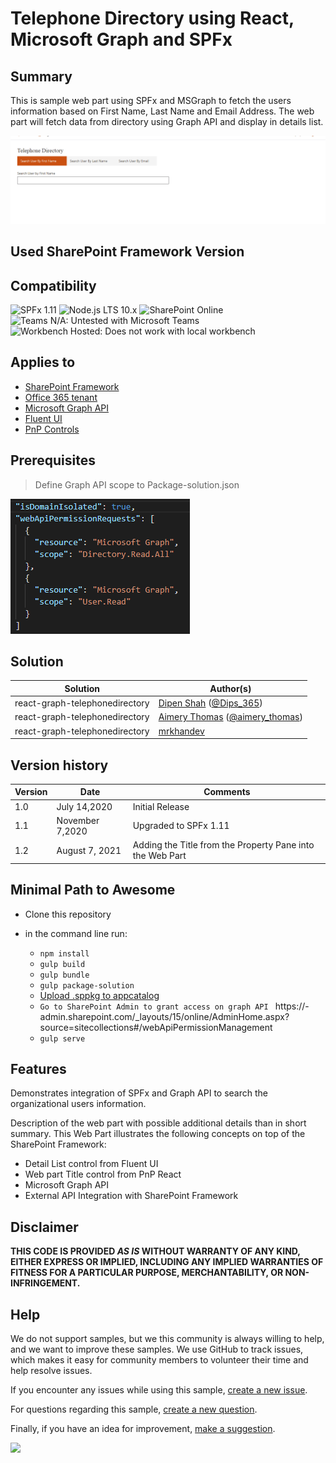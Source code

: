 # Telephone Directory using React, Microsoft Graph and SPFx

## Summary

This is sample web part using SPFx and MSGraph to fetch the users information based on First Name, Last Name and Email Address.
The web part will fetch data from directory using Graph API and display in details list.

![Telephone Directory using SPFx and Graph](./assets/Preview.gif)

## Used SharePoint Framework Version

## Compatibility

![SPFx 1.11](https://img.shields.io/badge/SPFx-1.11.0-green.svg) 
![Node.js LTS 10.x](https://img.shields.io/badge/Node.js-LTS%2010.x-green.svg) 
![SharePoint Online](https://img.shields.io/badge/SharePoint-Online-yellow.svg)
![Teams N/A: Untested with Microsoft Teams](https://img.shields.io/badge/Teams-N%2FA-lightgrey.svg "Untested with Microsoft Teams") 
![Workbench Hosted: Does not work with local workbench](https://img.shields.io/badge/Workbench-Hosted-yellow.svg "Does not work with local workbench")


## Applies to

* [SharePoint Framework](https://docs.microsoft.com/sharepoint/dev/spfx/sharepoint-framework-overview)
* [Office 365 tenant](https://docs.microsoft.com/sharepoint/dev/spfx/set-up-your-development-environment)
* [Microsoft Graph API](https://docs.microsoft.com/en-us/graph/overview)
* [Fluent UI](https://developer.microsoft.com/en-us/fluentui#/)
* [PnP Controls](https://pnp.github.io/sp-dev-fx-controls-react/)

## Prerequisites

> Define Graph API scope to Package-solution.json

![Graph API Scope](./assets/Capture.PNG)

## Solution

Solution|Author(s)
--------|---------
react-graph-telephonedirectory | [Dipen Shah](https://github.com/Dips365) ([@Dips_365](https://twitter.com/Dips_365))
react-graph-telephonedirectory | [Aimery Thomas](https://github.com/a1mery) ([@aimery_thomas](https://twitter.com/aimery_thomas))
react-graph-telephonedirectory | [mrkhandev](https://github.com/mrkhandev) 


## Version history

Version|Date|Comments
-------|----|--------
1.0|July 14,2020 | Initial Release
1.1|November 7,2020 | Upgraded to SPFx 1.11
1.2|August 7, 2021|Adding the Title from the Property Pane into the Web Part


## Minimal Path to Awesome

* Clone this repository
* in the command line run:
  
  * `npm install`
  * `gulp build`
  * `gulp bundle`
  * `gulp package-solution`
  * [Upload .sppkg to appcatalog](https://www.slideshare.net/Dipen038/upload-sp-solution)
  * `Go to SharePoint Admin to grant access on graph API ` https://<Tenant>-admin.sharepoint.com/_layouts/15/online/AdminHome.aspx?source=sitecollections#/webApiPermissionManagement
  * `gulp serve`

## Features 

Demonstrates integration of SPFx and Graph API to search the organizational users information.

Description of the web part with possible additional details than in short summary. 
This Web Part illustrates the following concepts on top of the SharePoint Framework:

* Detail List control from Fluent UI
* Web part Title control from PnP React
* Microsoft Graph API
* External API Integration with SharePoint Framework


## Disclaimer

**THIS CODE IS PROVIDED *AS IS* WITHOUT WARRANTY OF ANY KIND, EITHER EXPRESS OR IMPLIED, INCLUDING ANY IMPLIED WARRANTIES OF FITNESS FOR A PARTICULAR PURPOSE, MERCHANTABILITY, OR NON-INFRINGEMENT.**

## Help

We do not support samples, but we this community is always willing to help, and we want to improve these samples. We use GitHub to track issues, which makes it easy for  community members to volunteer their time and help resolve issues.

If you encounter any issues while using this sample, [create a new issue](https://github.com/pnp/sp-dev-fx-webparts/issues/new?assignees=&labels=Needs%3A+Triage+%3Amag%3A%2Ctype%3Abug-suspected&template=bug-report.yml&sample=react-graph-telephonedirectory&authors=@Dips365%20@a1mery%20@mrkhandev&title=react-graph-telephonedirectory%20-%20).

For questions regarding this sample, [create a new question](https://github.com/pnp/sp-dev-fx-webparts/issues/new?assignees=&labels=Needs%3A+Triage+%3Amag%3A%2Ctype%3Abug-suspected&template=question.yml&sample=react-graph-telephonedirectory&authors=@Dips365%20@a1mery%20@mrkhandev&title=react-graph-telephonedirectory%20-%20).

Finally, if you have an idea for improvement, [make a suggestion](https://github.com/pnp/sp-dev-fx-webparts/issues/new?assignees=&labels=Needs%3A+Triage+%3Amag%3A%2Ctype%3Abug-suspected&template=suggestion.yml&sample=react-graph-telephonedirectory&authors=@Dips365%20@a1mery%20@mrkhandev&title=react-graph-telephonedirectory%20-%20).


<img src="https://telemetry.sharepointpnp.com/sp-dev-fx-webparts/samples/react-graph-telephonedirectory" />
